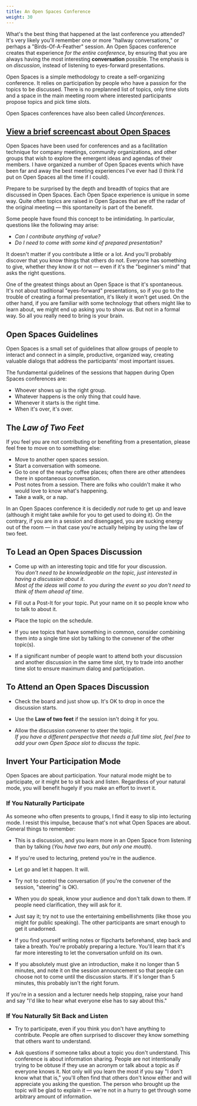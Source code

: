```yaml
---
title: An Open Spaces Conference
weight: 30
---
```


What's the best thing that happened at the last conference you attended? It's
very likely you'll remember one or more "hallway conversations," or perhaps a
"Birds-Of-A-Feather" session. An Open Spaces conference creates that experience
*for the entire conference*, by ensuring that you are always having the most
interesting **conversation** possible. The emphasis is on *discussion*, instead
of listening to eyes-forward presentations.

Open Spaces is a simple methodology to create a self-organizing conference.
It relies on participation by people who have a passion for the topics
to be discussed. There is no preplanned list of topics, only time slots
and a space in the main meeting room where interested participants
propose topics and pick time slots.

Open Spaces conferences have also been called *Unconferences*.

## [View a brief screencast about Open Spaces](https://youtu.be/aD3S0wlbek0)

Open Spaces have been used for conferences and as a facilitation technique
for company meetings, community organizations, and other groups that
wish to explore the emergent ideas and agendas of their members. I have
organized a number of Open Spaces events which have been far and away the
best meeting experiences I've ever had (I think I'd put on Open Spaces
all the time if I could).

Prepare to be surprised by the depth and breadth of topics that are
discussed in Open Spaces. Each Open Space experience is unique in some way.
Quite often topics are raised in Open Spaces that are off the radar of the
original meeting — this spontaneity is part of the benefit.

Some people have found this concept to be intimidating. In particular,
questions like the following may arise:

- *Can I contribute anything of value?*
- *Do I need to come with some kind of prepared presentation?*

It doesn't matter if you contribute a little or a lot. And you'll probably
discover that you know things that others do not. Everyone has something to
give, whether they know it or not — even if it's the "beginner's mind" that
asks the right questions.

One of the greatest things about an Open Space is that it's spontaneous. It's
not about traditional "eyes-forward" presentations, so if you go to the trouble
of creating a formal presentation, it's likely it won't get used. On the other
hand, if you are familiar with some technology that others might like to learn
about, we might end up asking you to show us. But not in a formal way. So all
you really need to bring is your brain.

Open Spaces Guidelines
----------------------

Open Spaces is a small set of guidelines that allow groups of people to
interact and connect in a simple, productive, organized way, creating valuable
dialogs that address the participants' most important issues.

The fundamental guidelines of the sessions that happen during Open Spaces
conferences are:

- Whoever shows up is the right group.
- Whatever happens is the only thing that could have.
- Whenever it starts is the right time.
- When it's over, it's over.

The *Law of Two Feet*
---------------------

If you feel you are not contributing or benefiting from a presentation, please
feel free to move on to something else:

- Move to another open spaces session.
- Start a conversation with someone.
- Go to one of the nearby coffee places; often there are other attendees there in
    spontaneous conversation.
- Post notes from a session. There are folks who couldn't make it who would love
    to know what's happening.
- Take a walk, or a nap.

In an Open Spaces conference it is decidedly *not* rude to get up and leave
(although it might take awhile for you to get used to doing it). On the
contrary, if you are in a session and disengaged, you are sucking energy out
of the room — in that case you're actually helping by using the law of two
feet.

To Lead an Open Spaces Discussion
---------------------------------

- Come up with an interesting topic and title for your discussion.\
    *You don't need to be knowledgeable on the topic, just interested in having
    a discussion about it*.\
    *Most of the ideas will
    come to you during the event so you don't need to think of them ahead of time*.

- Fill out a Post-It for your topic. Put your name on it so people know who to
    talk to about it.

- Place the topic on the schedule.

- If you see topics that have something in common, consider combining them
    into a single time slot by talking to the convener of the other topic(s).

- If a significant number of people want to attend both your discussion and
    another discussion in the same time slot, try to trade into another time
    slot to ensure maximum dialog and participation.

To Attend an Open Spaces Discussion
-----------------------------------

- Check the board and just show up. It's OK to drop in once the discussion
    starts.

- Use the **Law of two feet** if the session isn't doing it for you.

- Allow the discussion convener to steer the topic.\
    *If you have a different perspective that needs a full time slot,
    feel free to add your own Open Space slot to discuss the topic.*

Invert Your Participation Mode
------------------------------

Open Spaces are about participation. Your natural mode might be to participate,
or it might be to sit back and listen. Regardless of your natural mode, you
will benefit hugely if you make an effort to invert it.

### If You Naturally Participate

As someone who often presents to groups, I find it easy to slip into lecturing
mode. I resist this impulse, because that's not what Open Spaces are about.
General things to remember:

- This is a discussion, and you learn more in an Open Space from listening
    than by talking (*You have two ears, but only one mouth*).

- If you're used to lecturing, pretend you're in the audience.

- Let go and let it happen. It will.

- Try not to control the conversation (if you're the convener of the session,
    "steering" is OK).

- When you *do* speak, know your audience and don't talk down to them. If
    people need clarification, they will ask for it.

- Just say it; try not to use the entertaining embellishments (like those you
    might for public speaking). The other participants are smart enough to get
    it unadorned.

- If you find yourself writing notes or flipcharts beforehand, step back and
    take a breath. You're probably preparing a lecture. You'll learn that it's
    far more interesting to let the conversation unfold on its own.

- If you absolutely must give an introduction, make it no longer than 5
    minutes, and note it on the session announcement so that people can choose
    not to come until the discussion starts. If it's longer than 5 minutes,
    this probably isn't the right forum.

If you're in a session and a lecturer needs help stopping, raise your hand and
say "I'd like to hear what everyone else has to say about this."

### If You Naturally Sit Back and Listen

- Try to participate, even if you think you don't have anything to
    contribute. People are often surprised to discover they know something that
    others want to understand.

- Ask questions if someone talks about a topic you don't understand. This
    conference is about information sharing. People are not intentionally
    trying to be obtuse if they use an acronym or talk about a topic as if
    everyone knows it. Not only will you learn the most if you say "I don't
    know what that is," you'll often find that others don't know either and
    will appreciate you asking the question. The person who brought up the
    topic will be glad to explain it — we're not in a hurry to get through some
    arbitrary amount of information.
